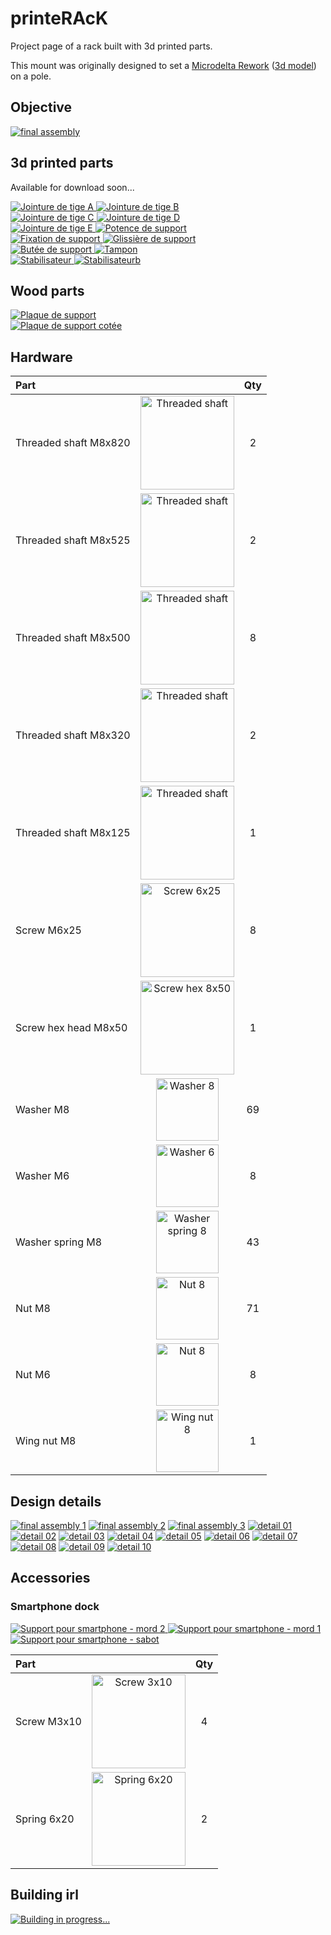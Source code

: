 # printeRAcK

Project page of a rack built with 3d printed parts.

This mount was originally designed to set a [Microdelta Rework](https://www.reprap-france.com/produit/1234568619-imprimante-3d-microdelta-rework) ([3d model](https://sketchfab.com/3d-models/micro-delta-rework-by-emotion-tech-91a2beeb78f4422ebaeff0f6781fef17)) on a pole.

## Objective

[![final assembly](assets/images/rendering/Assemblage%20final%20v125b.png)](assets/images/rendering/Assemblage%20final%20v125b.png)

## 3d printed parts

Available for download soon...

<div class="img-group">
  <a href="assets/images/preview/Jointure%20de%20tiges%20A%20v16.png" _target="blank">
    <img src="assets/images/preview/Jointure%20de%20tiges%20A%20v16.png" alt="Jointure de tige A">
  </a>
  <a href="assets/images/preview/Jointure%20de%20tiges%20B%20v8.png" _target="blank">
    <img src="assets/images/preview/Jointure%20de%20tiges%20B%20v8.png" alt="Jointure de tige B">
  </a>
</div>
<div class="img-group">
  <a href="assets/images/preview/Jointure%20de%20tiges%20C%20v36.png" _target="blank">
    <img src="assets/images/preview/Jointure%20de%20tiges%20C%20v36.png" alt="Jointure de tige C">
  </a>
  <a href="assets/images/preview/Jointure%20de%20tiges%20D%20v9.png" _target="blank">
    <img src="assets/images/preview/Jointure%20de%20tiges%20D%20v9.png" alt="Jointure de tige D">
  </a>
</div>
<div class="img-group">
  <a href="assets/images/preview/Jointure%20de%20tiges%20E%20v3.png" _target="blank">
    <img src="assets/images/preview/Jointure%20de%20tiges%20E%20v3.png" alt="Jointure de tige E">
  </a>
  <a href="assets/images/preview/Potence%20de%20support%20v7.png" _target="blank">
    <img src="assets/images/preview/Potence%20de%20support%20v7.png" alt="Potence de support">
  </a>
</div>
<div class="img-group">
  <a href="assets/images/preview/Fixation%20de%20support%20v11.png" _target="blank">
    <img src="assets/images/preview/Fixation%20de%20support%20v11.png" alt="Fixation de support">
  </a>
  <a href="assets/images/preview/Glissi%C3%A8re%20de%20support%20v16.png" _target="blank">
    <img src="assets/images/preview/Glissi%C3%A8re%20de%20support%20v16.png" alt="Glissière de support">
  </a>
</div>
<div class="img-group">
  <a href="assets/images/preview/But%C3%A9e%20de%20support%20v6.png" _target="blank">
    <img src="assets/images/preview/But%C3%A9e%20de%20support%20v6.png" alt="Butée de support">
  </a>
  <a href="assets/images/preview/Tampon%20v2.png" _target="blank">
    <img src="assets/images/preview/Tampon%20v2.png" alt="Tampon">
  </a>
</div>
<div class="img-group">
  <a href="assets/images/preview/Stabilisateur%20v41.png" _target="blank">
    <img src="assets/images/preview/Stabilisateur%20v41.png" alt="Stabilisateur">
  </a>
  <a href="assets/images/preview/Stabilisateur%20v41b.png" _target="blank">
    <img src="assets/images/preview/Stabilisateur%20v41b.png" alt="Stabilisateurb">
  </a>
</div>

## Wood parts

<div class="img-group">
  <a href="assets/images/preview/Plaque%20de%20support%20v19.png" _target="blank">
    <img src="assets/images/preview/Plaque%20de%20support%20v19.png" alt="Plaque de support">
  </a>
</div>
<div class="img-group">
  <a href="assets/images/preview/Plaque%20de%20support%20pour%20cotations%20v20.png" _target="blank">
    <img src="assets/images/preview/Plaque%20de%20support%20pour%20cotations%20v20.png" alt="Plaque de support cotée">
  </a>
</div>

## Hardware

| Part                  |                                                                                            | Qty |
|:----------------------|:------------------------------------------------------------------------------------------:|:---:|
| Threaded shaft M8x820 | <img src="assets/images/hardware/threaded_shaft.png"  alt="Threaded shaft"  width="150px"> | 2   |
| Threaded shaft M8x525 | <img src="assets/images/hardware/threaded_shaft.png"  alt="Threaded shaft"  width="150px"> | 2   |
| Threaded shaft M8x500 | <img src="assets/images/hardware/threaded_shaft.png"  alt="Threaded shaft"  width="150px"> | 8   |
| Threaded shaft M8x320 | <img src="assets/images/hardware/threaded_shaft.png"  alt="Threaded shaft"  width="150px"> | 2   |
| Threaded shaft M8x125 | <img src="assets/images/hardware/threaded_shaft.png"  alt="Threaded shaft"  width="150px"> | 1   |
| Screw M6x25           | <img src="assets/images/hardware/screw_6x25.jpg"      alt="Screw 6x25"      width="150px"> | 8   |
| Screw hex head M8x50  | <img src="assets/images/hardware/screw_hex_8x50.jpg"  alt="Screw hex 8x50"  width="150px"> | 1   |
| Washer M8             | <img src="assets/images/hardware/washer_8.webp"       alt="Washer 8"        width="100px"> | 69  |
| Washer M6             | <img src="assets/images/hardware/washer_6.jpg"        alt="Washer 6"        width="100px"> | 8   |
| Washer spring M8      | <img src="assets/images/hardware/washer_spring_8.png" alt="Washer spring 8" width="100px"> | 43  |
| Nut M8                | <img src="assets/images/hardware/nut_8.jpg"           alt="Nut 8"           width="100px"> | 71  |
| Nut M6                | <img src="assets/images/hardware/nut_8.jpg"           alt="Nut 8"           width="100px"> | 8   |
| Wing nut M8           | <img src="assets/images/hardware/wing_nut_8.jpg"      alt="Wing nut 8"      width="100px"> | 1   |


## Design details

[![final assembly 1](assets/images/rendering/Assemblage%20final%20v117h.png)](assets/images/rendering/Assemblage%20final%20v117h.png)
[![final assembly 2](assets/images/rendering/Assemblage%20final%20v125b.png)](assets/images/rendering/Assemblage%20final%20v125b.png)
[![final assembly 3](assets/images/rendering/Assemblage%20final%20v124.png)](assets/images/rendering/Assemblage%20final%20v124.png)
[![detail 01](assets/images/rendering/Assemblage%20final%20v125.png)](assets/images/rendering/Assemblage%20final%20v125.png)
[![detail 02](assets/images/rendering/Assemblage%20final%20v104.png)](assets/images/rendering/Assemblage%20final%20v104.png)
[![detail 03](assets/images/rendering/Assemblage%20final%20v117.png)](assets/images/rendering/Assemblage%20final%20v117.png)
[![detail 04](assets/images/rendering/Assemblage%20final%20v117c.png)](assets/images/rendering/Assemblage%20final%20v117c.png)
[![detail 05](assets/images/rendering/Assemblage%20final%20v117b.png)](assets/images/rendering/Assemblage%20final%20v117b.png)
[![detail 06](assets/images/rendering/Assemblage%20final%20v79.png)](assets/images/rendering/Assemblage%20final%20v79.png)
[![detail 07](assets/images/rendering/Assemblage%20final%20v117d.png)](assets/images/rendering/Assemblage%20final%20v117d.png)
[![detail 08](assets/images/rendering/Assemblage%20final%20v117e.png)](assets/images/rendering/Assemblage%20final%20v117e.png)
[![detail 09](assets/images/rendering/Assemblage%20final%20v117f.png)](assets/images/rendering/Assemblage%20final%20v117f.png)
[![detail 10](assets/images/rendering/Assemblage%20final%20v117g.png)](assets/images/rendering/Assemblage%20final%20v117g.png)

## Accessories

### Smartphone dock

<div class="img-group">
  <a href="assets/images/preview/Support%20pour%20smartphone%20v20%20-%20mord%202.png" _target="blank">
    <img src="assets/images/preview/Support%20pour%20smartphone%20v20%20-%20mord%202.png" alt="Support pour smartphone - mord 2">
  </a>
  <a href="assets/images/preview/Support%20pour%20smartphone%20v20%20-%20mord%201.png" _target="blank">
    <img src="assets/images/preview/Support%20pour%20smartphone%20v20%20-%20mord%201.png" alt="Support pour smartphone - mord 1">
  </a>
  <a href="assets/images/preview/Support%20pour%20smartphone%20v20%20-%20sabot.png" _target="blank">
    <img src="assets/images/preview/Support%20pour%20smartphone%20v20%20-%20sabot.png" alt="Support pour smartphone - sabot">
  </a>
</div>

| Part        |                                                                                    | Qty |
|:------------|:----------------------------------------------------------------------------------:|:---:|
| Screw M3x10 | <img src="assets/images/hardware/screw_3x10.png"  alt="Screw 3x10"  width="150px"> | 4   |
| Spring 6x20 | <img src="assets/images/hardware/spring_6x20.png" alt="Spring 6x20" width="150px"> | 2   |

## Building irl

[![Building in progress...](assets/images/photos/IMG_20210425_172705.jpg)](assets/images/photos/IMG_20210425_172705.jpg)
